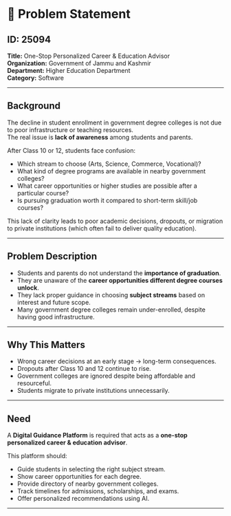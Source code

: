 # 📌 Problem Statement

## ID: 25094  
**Title:** One-Stop Personalized Career & Education Advisor  
**Organization:** Government of Jammu and Kashmir  
**Department:** Higher Education Department  
**Category:** Software  

---

## Background
The decline in student enrollment in government degree colleges is not due to poor infrastructure or teaching resources.  
The real issue is **lack of awareness** among students and parents.  

After Class 10 or 12, students face confusion:
- Which stream to choose (Arts, Science, Commerce, Vocational)?
- What kind of degree programs are available in nearby government colleges?
- What career opportunities or higher studies are possible after a particular course?
- Is pursuing graduation worth it compared to short-term skill/job courses?

This lack of clarity leads to poor academic decisions, dropouts, or migration to private institutions (which often fail to deliver quality education).

---

## Problem Description
- Students and parents do not understand the **importance of graduation**.  
- They are unaware of the **career opportunities different degree courses unlock**.  
- They lack proper guidance in choosing **subject streams** based on interest and future scope.  
- Many government degree colleges remain under-enrolled, despite having good infrastructure.  

---

## Why This Matters
- Wrong career decisions at an early stage → long-term consequences.  
- Dropouts after Class 10 and 12 continue to rise.  
- Government colleges are ignored despite being affordable and resourceful.  
- Students migrate to private institutions unnecessarily.  

---

## Need
A **Digital Guidance Platform** is required that acts as a **one-stop personalized career & education advisor**.  

This platform should:  
- Guide students in selecting the right subject stream.  
- Show career opportunities for each degree.  
- Provide directory of nearby government colleges.  
- Track timelines for admissions, scholarships, and exams.  
- Offer personalized recommendations using AI.  

---
